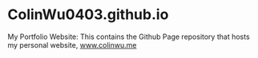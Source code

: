 # ColinWu0403.github.io
My Portfolio Website: This contains the Github Page repository that hosts my personal website, www.colinwu.me

